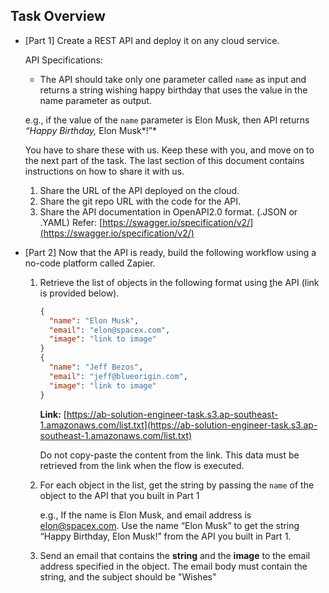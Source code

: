 
## Task Overview

-   [Part 1] Create a REST API and deploy it on any cloud service.
    
    API Specifications:
    
    -   The API should take only one parameter called `name` as input and returns a string wishing happy birthday that uses the value in the name parameter as output.
    
    e.g., if the value of the `name` parameter is Elon Musk, then API returns _“Happy Birthday,_ Elon Musk*!”*
    
    You have to share these with us. Keep these with you, and move on to the next part of the task. The last section of this document contains instructions on how to share it with us.
    
    1.  Share the URL of the API deployed on the cloud.
    2.  Share the git repo URL with the code for the API.
    3.  Share the API documentation in OpenAPI2.0 format. (.JSON or .YAML) Refer: [](https://swagger.io/specification/v2/)[https://swagger.io/specification/v2/](https://swagger.io/specification/v2/)
-   [Part 2] Now that the API is ready, build the following workflow using a no-code platform called Zapier.
    
    1.  Retrieve the list of objects in the following format using [t](https://ab-solution-engineer-task.s3.ap-southeast-1.amazonaws.com/list.txt)he API (link is provided below).
        
        ```json
        {
          "name": "Elon Musk",
          "email": "elon@spacex.com",
          "image": "link to image"
        }
        {
          "name": "Jeff Bezos",
          "email": "jeff@blueorigin.com",
          "image": "link to image"
        }
        
        ```
        
        **Link:** [](https://ab-solution-engineer-task.s3.ap-southeast-1.amazonaws.com/list.txt)[https://ab-solution-engineer-task.s3.ap-southeast-1.amazonaws.com/list.txt](https://ab-solution-engineer-task.s3.ap-southeast-1.amazonaws.com/list.txt)
        
        Do not copy-paste the content from the link. This data must be retrieved from the link when the flow is executed.
        
    2.  For each object in the list, get the string by passing the `name` of the object to the API that you built in Part 1
        
        e.g., If the name is Elon Musk, and email address is [elon@spacex.com](mailto:elon@spacex.com). Use the name “Elon Musk” to get the string “Happy Birthday, Elon Musk!” from the API you built in Part 1.
        
    3.  Send an email that contains the **string** and the **image** to the email address specified in the object. The email body must contain the string, and the subject should be "Wishes"
